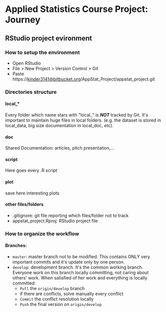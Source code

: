 # Applied Statistics Course Project: Journey

## RStudio project evironment

### How to setup the environment 
- Open RStudio
- File > New Project > Version Control > Git
- Paste https://kinder3141@bitbucket.org/AppStat_Project/appstat_project.git

### Directories structure 

#### local_*
Every folder which name stars with "local_" is ***NOT*** tracked by Git. It's important to maintain huge files in local folders. (e.g. the dataset is stored in local_data, big size documentation in local_doc, etc).

#### doc
Shared Documentation: articles, pitch presentation,...

#### script
Here goes every .R script

#### plot
save here interesting plots

#### other files/folders
- .gitignore:   git file reporting which files/folder not to track
- appstat_project.Rproj:    RStudio project file

### How to organize the workflow 

#### Branches:
- `master`: master branch not to be modified. This contains ONLY very important commits and it's update only by one person.
- `develop`: development branch. It's the common working branch. Everyone work on this branch locally committing, not caring about others' work. When satisfied of her work and everything is locally committed:
    - `Pull` the `origin/develop` branch
    - if there are conflicts, solve manually every conflict
    - `Commit` the conflict resolution locally
    - `Push` the final version on `origin/develop`
